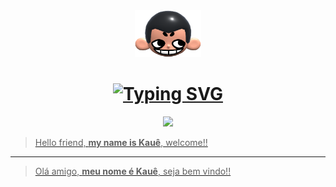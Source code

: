 <div align="center">
  <img height="75px" src="khicon.png" alt="logo">
</div>

<h1 align="center"> <a href="https://git.io/typing-svg"><img src="https://readme-typing-svg.herokuapp.com?font=Fira+Code&pause=1000&color=3AF72E&center=true&width=435&lines=%3C+Hello!+I+am+Fl%C3%A1via+Rodrigues+%2F%3E+;%3C+Welcome+to+my+Github++profile+%2F%3E](https://readme-typing-svg.demolab.com?font=Fira+Code&pause=1000&color=800080&width=435&lines=%3C+Hello%2C+Kau%C3%AA+Henrick+here!%2F%3E;%3C+Welcome+to+my+GitHub+page%2F%3E" alt="Typing SVG" /> </h1>

<p align="center">
 <img src="https://skillicons.dev/icons?i=html,css,javascript,nodejs,python,pythonpandas"/>
</p>

> Hello friend, **my name is Kauê**, welcome!!

---

> Olá amigo, **meu nome é Kauê**, seja bem vindo!!
